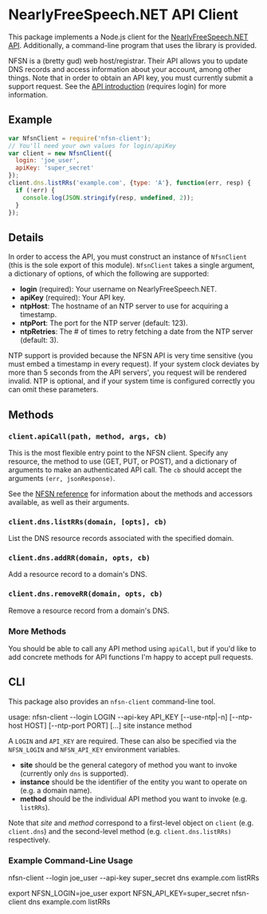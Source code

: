 NearlyFreeSpeech.NET API Client
===

This package implements a Node.js client for the [NearlyFreeSpeech.NET](https://www.nearlyfreespeech.net/)
[API](https://members.nearlyfreespeech.net/wiki/API/Introduction). Additionally, a command-line program
that uses the library is provided.

NFSN is a (bretty gud) web host/registrar. Their API allows you to update DNS records and access
information about your account, among other things. Note that in order to obtain an API key, you
must currently submit a support request. See the
[API introduction](https://members.nearlyfreespeech.net/wiki/API/Introduction) (requires login) for more information.

Example
---

```js
var NfsnClient = require('nfsn-client');
// You'll need your own values for login/apiKey
var client = new NfsnClient({
  login: 'joe_user',
  apiKey: 'super_secret'
});
client.dns.listRRs('example.com', {type: 'A'}, function(err, resp) {
  if (!err) {
    console.log(JSON.stringify(resp, undefined, 2));
  }
});
```

Details
---

In order to access the API, you must construct an instance of `NfsnClient` (this is the
sole export of this module). `NfsnClient` takes a single argument, a dictionary of options,
of which the following are supported:

- **login** (required): Your username on NearlyFreeSpeech.NET.
- **apiKey** (required): Your API key.
- **ntpHost**: The hostname of an NTP server to use for acquiring a timestamp.
- **ntpPort**: The port for the NTP server (default: 123).
- **ntpRetries**: The # of times to retry fetching a date from the NTP server (default: 3).

NTP support is provided because the NFSN API is very time sensitive (you must embed a
timestamp in every request). If your system clock deviates by more than 5 seconds from
the API servers', you request will be rendered invalid. NTP is optional, and if your
system time is configured correctly you can omit these parameters.

Methods
---

### `client.apiCall(path, method, args, cb)`

This is the most flexible entry point to the NFSN client. Specify any resource,
the method to use (GET, PUT, or POST), and a dictionary of arguments to make an
authenticated API call. The `cb` should accept the arguments `(err, jsonResponse)`.

See the [NFSN reference](https://members.nearlyfreespeech.net/wiki/API/Reference) for
information about the methods and accessors available, as well as their arguments.

### `client.dns.listRRs(domain, [opts], cb)`

List the DNS resource records associated with the specified domain.

### `client.dns.addRR(domain, opts, cb)`

Add a resource record to a domain's DNS.

### `client.dns.removeRR(domain, opts, cb)`

Remove a resource record from a domain's DNS.

### More Methods

You should be able to call any API method using `apiCall`, but if you'd like
to add concrete methods for API functions I'm happy to accept pull requests.

CLI
---

This package also provides an `nfsn-client` command-line tool.

  usage: nfsn-client --login LOGIN --api-key API_KEY [--use-ntp|-n] [--ntp-host HOST] [--ntp-port PORT] [...] site instance method

A `LOGIN` and `API_KEY` are required. These can also be specified via the
`NFSN_LOGIN` and `NFSN_API_KEY` environment variables.

- **site** should be the general category of method you want to invoke (currently only `dns`
  is supported).
- **instance** should be the identifier of the entity you want to operate on (e.g. a domain name).
- **method** should be the individual API method you want to invoke (e.g. `listRRs`).

Note that _site_ and _method_ correspond to a first-level object on `client` (e.g. `client.dns`)
and the second-level method (e.g. `client.dns.listRRs)` respectively.

### Example Command-Line Usage

  nfsn-client --login joe_user --api-key super_secret dns example.com listRRs

  export NFSN_LOGIN=joe_user
  export NFSN_API_KEY=super_secret
  nfsn-client dns example.com listRRs


